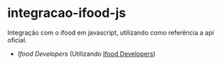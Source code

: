 # integracao-ifood-js
Integração com o ifood em javascript, utilizando como referência a api oficial.
<!-- - *gmagick* (using [Gmagick PHP extension](https://www.php.net/manual/en/book.gmagick.php)) -->
- *Ifood Developers* (Utilizando [Ifood Developers](https://developer.ifood.com.br/reference#autentica%C3%A7%C3%A3o2))